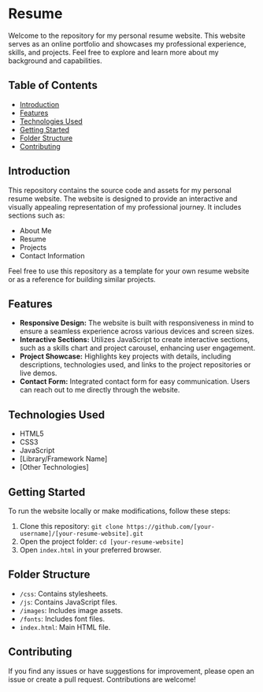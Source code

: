 # Resume
Welcome to the repository for my personal resume website. This website serves as an online portfolio and showcases my professional experience, skills, and projects. Feel free to explore and learn more about my background and capabilities.

## Table of Contents

- [Introduction](#introduction)
- [Features](#features)
- [Technologies Used](#technologies-used)
- [Getting Started](#getting-started)
- [Folder Structure](#folder-structure)
- [Contributing](#contributing)

## Introduction

This repository contains the source code and assets for my personal resume website. The website is designed to provide an interactive and visually appealing representation of my professional journey. It includes sections such as:

- About Me
- Resume
- Projects
- Contact Information

Feel free to use this repository as a template for your own resume website or as a reference for building similar projects.

## Features

- **Responsive Design:** The website is built with responsiveness in mind to ensure a seamless experience across various devices and screen sizes.
- **Interactive Sections:** Utilizes JavaScript to create interactive sections, such as a skills chart and project carousel, enhancing user engagement.
- **Project Showcase:** Highlights key projects with details, including descriptions, technologies used, and links to the project repositories or live demos.
- **Contact Form:** Integrated contact form for easy communication. Users can reach out to me directly through the website.

## Technologies Used

- HTML5
- CSS3
- JavaScript
- [Library/Framework Name]
- [Other Technologies]

## Getting Started

To run the website locally or make modifications, follow these steps:

1. Clone this repository: `git clone https://github.com/[your-username]/[your-resume-website].git`
2. Open the project folder: `cd [your-resume-website]`
3. Open `index.html` in your preferred browser.

## Folder Structure

- `/css`: Contains stylesheets.
- `/js`: Contains JavaScript files.
- `/images`: Includes image assets.
- `/fonts`: Includes font files.
- `index.html`: Main HTML file.

## Contributing

If you find any issues or have suggestions for improvement, please open an issue or create a pull request. Contributions are welcome!

